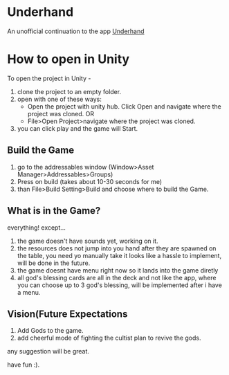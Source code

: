 # Underhand
An unofficial continuation to the app [Underhand](https://play.google.com/store/apps/details?id=edu.cornell.gdiac.underhand)

<h1>How to open in Unity</h1>

To open the project in Unity - 

1) clone the project to an empty folder.
2) open with one of these ways:
    - Open the project with unity hub. Click Open and navigate where the project was cloned.
    OR
    - File>Open Project>navigate where the project was cloned.
3) you can click play and the game will Start.

<h2>Build the Game</h2>

1) go to the addressables window (Window>Asset Manager>Addressables>Groups)
2) Press on build (takes about 10-30 seconds for me)
3) than File>Build Setting>Build and choose where to build the Game.

<h2>What is in the Game?</h2>

everything! except...
1)  the game doesn't have sounds yet, working on it.
2)  the resources does not jump into you hand after they are spawned on the table, you need yo manually take
    it looks like a hassle to implement, will be done in the future.
3)  the game doesnt have menu right now so it lands into the game diretly
4)  all god's blessing cards are all in the deck and not like the app, where you can choose up to 3 god's blessing, will be implemented after i have a menu.

<h2>Vision(Future Expectations</h2>

1) Add Gods to the game.
2) add cheerful mode of fighting the cultist plan to revive the gods.

any suggestion will be great.

have fun :).


